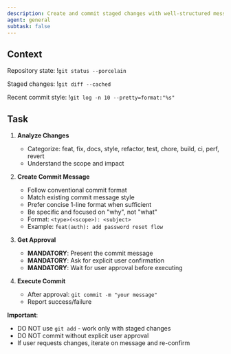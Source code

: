 ```yaml
---
description: Create and commit staged changes with well-structured message
agent: general
subtask: false
---
```


## Context

Repository state:
!`git status --porcelain`

Staged changes:
!`git diff --cached`

Recent commit style:
!`git log -n 10 --pretty=format:"%s"`

## Task

1. **Analyze Changes**
   - Categorize: feat, fix, docs, style, refactor, test, chore, build, ci, perf, revert
   - Understand the scope and impact

2. **Create Commit Message**
   - Follow conventional commit format
   - Match existing commit message style
   - Prefer concise 1-line format when sufficient
   - Be specific and focused on "why", not "what"
   - Format: `<type>(<scope>): <subject>`
   - Example: `feat(auth): add password reset flow`

3. **Get Approval**
   - **MANDATORY**: Present the commit message
   - **MANDATORY**: Ask for explicit user confirmation
   - **MANDATORY**: Wait for user approval before executing

4. **Execute Commit**
   - After approval: `git commit -m "your message"`
   - Report success/failure

**Important**:
- DO NOT use `git add` - work only with staged changes
- DO NOT commit without explicit user approval
- If user requests changes, iterate on message and re-confirm
